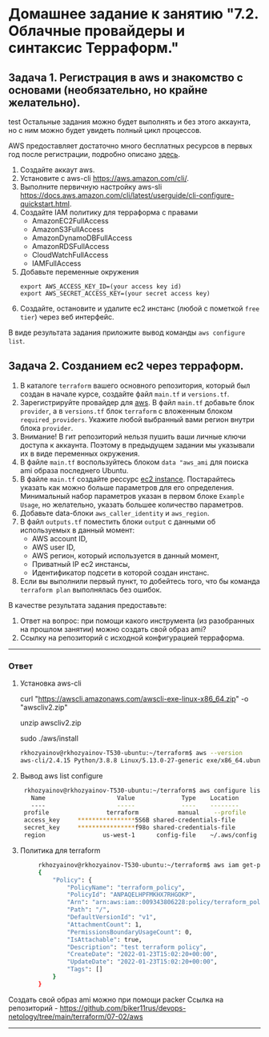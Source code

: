 # Домашнее задание к занятию "7.2. Облачные провайдеры и синтаксис Терраформ."


## Задача 1. Регистрация в aws и знакомство с основами (необязательно, но крайне желательно).
test
Остальные задания можно будет выполнять и без этого аккаунта, но с ним можно будет увидеть полный цикл процессов. 

AWS предоставляет достаточно много бесплатных ресурсов в первых год после регистрации, подробно описано [здесь](https://aws.amazon.com/free/).
1. Создайте аккаут aws.
1. Установите c aws-cli https://aws.amazon.com/cli/.
1. Выполните первичную настройку aws-sli https://docs.aws.amazon.com/cli/latest/userguide/cli-configure-quickstart.html.
1. Создайте IAM политику для терраформа c правами
    * AmazonEC2FullAccess
    * AmazonS3FullAccess
    * AmazonDynamoDBFullAccess
    * AmazonRDSFullAccess
    * CloudWatchFullAccess
    * IAMFullAccess
1. Добавьте переменные окружения 
    ```
    export AWS_ACCESS_KEY_ID=(your access key id)
    export AWS_SECRET_ACCESS_KEY=(your secret access key)
    ```
1. Создайте, остановите и удалите ec2 инстанс (любой с пометкой `free tier`) через веб интерфейс. 

В виде результата задания приложите вывод команды `aws configure list`.


## Задача 2. Созданием ec2 через терраформ. 

1. В каталоге `terraform` вашего основного репозитория, который был создан в начале курсе, создайте файл `main.tf` и `versions.tf`.
1. Зарегистрируйте провайдер для [aws](https://registry.terraform.io/providers/hashicorp/aws/latest/docs). В файл `main.tf` добавьте
блок `provider`, а в `versions.tf` блок `terraform` с вложенным блоком `required_providers`. Укажите любой выбранный вами регион 
внутри блока `provider`.
1. Внимание! В гит репозиторий нельзя пушить ваши личные ключи доступа к аккаунта. Поэтому в предыдущем задании мы указывали
их в виде переменных окружения. 
1. В файле `main.tf` воспользуйтесь блоком `data "aws_ami` для поиска ami образа последнего Ubuntu.  
1. В файле `main.tf` создайте рессурс [ec2 instance](https://registry.terraform.io/providers/hashicorp/aws/latest/docs/resources/instance).
Постарайтесь указать как можно больше параметров для его определения. Минимальный набор параметров указан в первом блоке 
`Example Usage`, но желательно, указать большее количество параметров. 
1. Добавьте data-блоки `aws_caller_identity` и `aws_region`.
1. В файл `outputs.tf` поместить блоки `output` с данными об используемых в данный момент: 
    * AWS account ID,
    * AWS user ID,
    * AWS регион, который используется в данный момент, 
    * Приватный IP ec2 инстансы,
    * Идентификатор подсети в которой создан инстанс.  
1. Если вы выполнили первый пункт, то добейтесь того, что бы команда `terraform plan` выполнялась без ошибок. 


В качестве результата задания предоставьте:
1. Ответ на вопрос: при помощи какого инструмента (из разобранных на прошлом занятии) можно создать свой образ ami?
1. Ссылку на репозиторий с исходной конфигурацией терраформа.  
 
---

### **Ответ**

1. Установка aws-cli

    curl "https://awscli.amazonaws.com/awscli-exe-linux-x86_64.zip" -o "awscliv2.zip"

    unzip awscliv2.zip 

    sudo ./aws/install
    ```bash
    rkhozyainov@rkhozyainov-T530-ubuntu:~/terraform$ aws --version
    aws-cli/2.4.15 Python/3.8.8 Linux/5.13.0-27-generic exe/x86_64.ubuntu.20 prompt/off
    ```
2. Вывод aws list configure 
   ```bash
    rkhozyainov@rkhozyainov-T530-ubuntu:~/terraform$ aws configure list --profile terraform
      Name                    Value             Type    Location
      ----                    -----             ----    --------
    profile                terraform           manual    --profile
    access_key     ****************5S6B shared-credentials-file
    secret_key     ****************f98o shared-credentials-file
    region                us-west-1      config-file    ~/.aws/config
   ```
3. Политика для terraform
   ```bash
        rkhozyainov@rkhozyainov-T530-ubuntu:~/terraform$ aws iam get-policy --policy-arn arn:aws:iam::009343806228:policy/terraform_policy --profile terraform
        {
            "Policy": {
                "PolicyName": "terraform_policy",
                "PolicyId": "ANPAQELHPFMKHX7RHGOKP",
                "Arn": "arn:aws:iam::009343806228:policy/terraform_policy",
                "Path": "/",
                "DefaultVersionId": "v1",
                "AttachmentCount": 1,
                "PermissionsBoundaryUsageCount": 0,
                "IsAttachable": true,
                "Description": "test terraform policy",
                "CreateDate": "2022-01-23T15:02:20+00:00",
                "UpdateDate": "2022-01-23T15:02:20+00:00",
                "Tags": []
            }
        }
    ```
Создать свой образ ami можно при помощи packer
Ссылка на репозиторий - https://github.com/biker11rus/devops-netology/tree/main/terraform/07-02/aws

---



